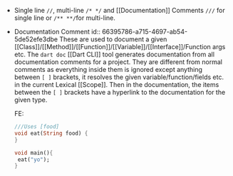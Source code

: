 - Single line `//`, multi-line `/* */` and [[Documentation]] Comments `///` for single line or `/** **/`for multi-line.
- Documentation Comment
  id:: 66395786-a715-4697-ab54-5de52efe3dbe
  These are used to document a given [[Class]]/[[Method]]/[[Function]]/[[Variable]]/[[Interface]]/Function args etc. The ``dart doc`` [[Dart CLI]] tool generates documentation from all documentation comments for a project.
  They are different from normal comments as everything inside them is ignored except anything between `[ ]` brackets, it resolves the given variable/function/fields etc. in the current Lexical [[Scope]]. 
  Then in the documentation, the items between the `[ ]` brackets have a hyperlink to the documentation for the given type.
  
  FE:
  ```dart
  ///Uses [food]
  void eat(String food) {
  }
  
  void main(){ 
   eat("yo");
  }
  ```
